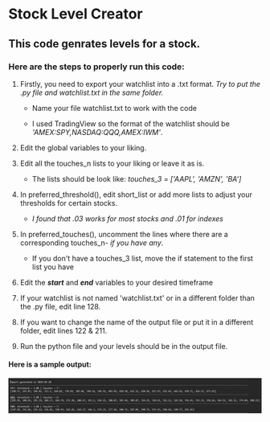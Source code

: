 # Stock Level Creator

## This code genrates levels for a stock. 

### Here are the steps to properly run this code:
1. Firstly, you need to export your watchlist into a .txt format. *Try to put the .py file and watchlist.txt in the same folder.*

    * Name your file watchlist.txt to work with the code

    * I used TradingView so the format of the watchlist should be *'AMEX:SPY,NASDAQ:QQQ,AMEX:IWM'*.

2. Edit the global variables to your liking.

3. Edit all the touches_n lists to your liking or leave it as is. 
    * The lists should be look like: *touches_3 = ['AAPL', 'AMZN', 'BA']*

4. In preferred_threshold(), edit short_list or add more lists to adjust your thresholds for certain stocks. 

    * *I found that .03 works for most stocks and .01 for indexes*

5. In preferred_touches(), uncomment the lines where there are a corresponding touches_n- *if you have any*.

    * If you don't have a touches_3 list, move the if statement to the first list you have

6. Edit the ***start*** and ***end*** variables to your desired timeframe

7. If your watchlist is not named 'watchlist.txt' or in a different folder than the .py file, edit line 128.

8. If you want to change the name of the output file or put it in a different folder, edit lines 122 & 211.

9. Run the python file and your levels should be in the output file.

#### Here is a sample output:

![stock_levels](sample_output.png)